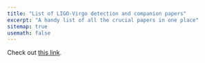 ```yaml
---
title: "List of LIGO-Virgo detection and companion papers"
excerpt: "A handy list of all the crucial papers in one place"
sitemap: true
usemath: false  
---
```


Check out [this link](https://www.ligo.caltech.edu/page/detection-companion-papers).  

